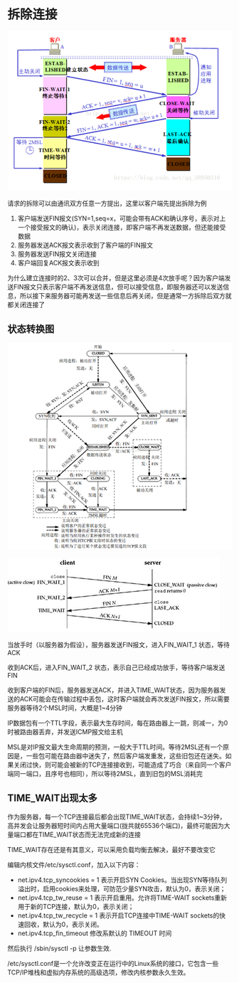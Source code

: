 # 拆除连接

![](img/4.png)

请求的拆除可以由通讯双方任意一方提出，这里以客户端先提出拆除为例

1. 客户端发送FIN报文(SYN=1,seq=x，可能会带有ACK和确认序号，表示对上一个接受报文的确认)，表示关闭连接，即客户端不再发送数据，但还能接受数据
2. 服务器发送ACK报文表示收到了客户端的FIN报文
3. 服务器发送FIN报文关闭连接
4. 客户端回复ACK报文表示收到

为什么建立连接时的2、3次可以合并，但是这里必须是4次放手呢？因为客户端发送FIN报文只表示客户端不再发送信息，但可以接受信息，即服务器还可以发送信息，所以接下来服务器可能再发送一些信息后再关闭，但是通常一方拆除后双方就都关闭连接了

## 状态转换图

![](img/8.png)

![](img/9.jpg)

当放手时（以服务器为假设），服务器发送FIN报文，进入FIN_WAIT_1 状态，等待ACK

收到ACK后，进入FIN_WAIT_2 状态，表示自己已经成功放手，等待客户端发送FIN

收到客户端的FIN后，服务器发送ACK，并进入TIME_WAIT状态，因为服务器发送的ACK可能会在传输过程中丢包，这时客户端就会再次发送FIN报文，所以需要服务器等待2个MSL时间，大概是1~4分钟

IP数据包有一个TTL字段，表示最大生存时间，每在路由器上一跳，则减一，为0时被路由器丢弃，并发送ICMP报文给主机

MSL是对IP报文最大生命周期的预测，一般大于TTL时间。等待2MSL还有一个原因是，一些包可能在路由器中迷失了，然后客户端发重发，这些旧包还在迷失。如果关闭过快，则可能会被新的TCP连接接收到，可能造成了巧合（来自同一个客户端同一端口，且序号也相同），所以等待2MSL，直到旧包的MSL消耗完

## TIME_WAIT出现太多

作为服务器，每一个TCP连接最后都会出现TIME_WAIT状态，会持续1~3分钟，高并发会让服务器短时间内占用大量端口(拢共就65536个端口)，最终可能因为大量端口都在TIME_WAIT状态而无法完成新的连接

TIME_WAIT存在还是有其意义，可以采用负载均衡去解决，最好不要改变它

编辑内核文件/etc/sysctl.conf，加入以下内容：

- net.ipv4.tcp_syncookies = 1 表示开启SYN Cookies。当出现SYN等待队列溢出时，启用cookies来处理，可防范少量SYN攻击，默认为0，表示关闭；
- net.ipv4.tcp_tw_reuse = 1 表示开启重用。允许将TIME-WAIT sockets重新用于新的TCP连接，默认为0，表示关闭；
- net.ipv4.tcp_tw_recycle = 1 表示开启TCP连接中TIME-WAIT sockets的快速回收，默认为0，表示关闭。
- net.ipv4.tcp_fin_timeout 修改系默认的 TIMEOUT 时间

然后执行 /sbin/sysctl -p 让参数生效.

/etc/sysctl.conf是一个允许改变正在运行中的Linux系统的接口，它包含一些TCP/IP堆栈和虚拟内存系统的高级选项，修改内核参数永久生效。

